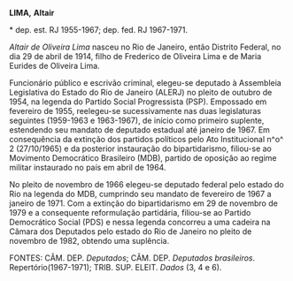 **LIMA,** **Altair**

\* dep. est. RJ 1955-1967; dep. fed. RJ 1967-1971.

*Altair de Oliveira Lima* nasceu no Rio de Janeiro, então Distrito
Federal, no dia 29 de abril de 1914, filho de Frederico de Oliveira Lima
e de Maria Eurides de Oliveira Lima.

Funcionário público e escrivão criminal, elegeu-se deputado à Assembleia
Legislativa do Estado do Rio de Janeiro (ALERJ) no pleito de outubro de
1954, na legenda do Partido Social Progressista (PSP). Empossado em
fevereiro de 1955, reelegeu-se sucessivamente nas duas legislaturas
seguintes (1959-1963 e 1963-1967), de início como primeiro suplente,
estendendo seu mandato de deputado estadual até janeiro de 1967. Em
consequência da extinção dos partidos políticos pelo Ato Institucional
n^o^ 2 (27/10/1965) e da posterior instauração do bipartidarismo,
filiou-se ao Movimento Democrático Brasileiro (MDB), partido de oposição
ao regime militar instaurado no país em abril de 1964.

No pleito de novembro de 1966 elegeu-se deputado federal pelo estado do
Rio na legenda do MDB, cumprindo seu mandato de fevereiro de 1967 a
janeiro de 1971. Com a extinção do bipartidarismo em 29 de novembro de
1979 e a consequente reformulação partidária, filiou-se ao Partido
Democrático Social (PDS) e nessa legenda concorreu a uma cadeira na
Câmara dos Deputados pelo estado do Rio de Janeiro no pleito de novembro
de 1982, obtendo uma suplência.

FONTES: CÂM. DEP. *Deputados*; CÂM. DEP. *Deputados brasileiros*.
Repertório(1967-1971); TRIB. SUP. ELEIT. *Dados* (3, 4 e 6).
